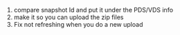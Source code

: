 1. compare snapshot Id and put it under the PDS/VDS info
2. make it so you can upload the zip files
3. Fix not refreshing when you do a new upload
